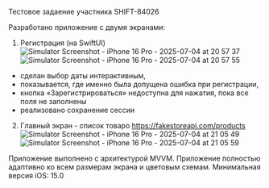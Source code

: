 Тестовое задаение участника SHIFT-84026

Разработано приложение с двумя экранами:

1. Регистрация (на SwiftUI)
![Simulator Screenshot - iPhone 16 Pro - 2025-07-04 at 20 57 37](https://github.com/user-attachments/assets/c79f8227-26e0-4036-b3d4-2075cdefcb8e)
![Simulator Screenshot - iPhone 16 Pro - 2025-07-04 at 20 57 55](https://github.com/user-attachments/assets/5722041a-0031-4758-833f-73b600e5fba4)
- сделан выбор даты интерактивным,
- показывается, где именно была допущена ошибка при регистрации,
- кнопка «Зарегистрироваться» недоступна для нажатия, пока все поля не заполнены
- реализовано сохранение сессии
  
2.  Главный экран - список товаро https://fakestoreapi.com/products
![Simulator Screenshot - iPhone 16 Pro - 2025-07-04 at 21 05 49](https://github.com/user-attachments/assets/e5e16588-3ecf-4f0f-aec2-1234f04ff415)
![Simulator Screenshot - iPhone 16 Pro - 2025-07-04 at 21 05 59](https://github.com/user-attachments/assets/7b2af89d-83b6-4958-b192-8e96a09b4fbf)

Приложение выполнено с архитектурой MVVM. 
Приложение полностью адаптивно ко всем размерам экрана и цветовым схемам.
Минимальная версия iOS: 15.0


